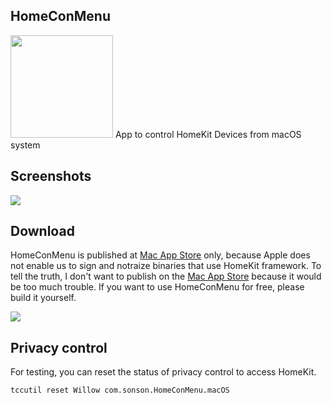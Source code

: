 ## HomeConMenu

<img src="https://user-images.githubusercontent.com/33768/174439852-7ea10054-e9d7-49af-a51e-dd186da575e4.png" width="164px"/>
App to control HomeKit Devices from macOS system

## Screenshots

<img src="https://user-images.githubusercontent.com/33768/167437989-2297c1af-2458-439f-9c2d-aaa735e2acb9.gif"/>

## Download

HomeConMenu is published at [Mac App Store](https://apps.apple.com/us/app/homeconmenu/id1615397537) only, because Apple does not enable us to sign and notraize binaries that use HomeKit framework.
To tell the truth, I don't want to publish on the [Mac App Store](https://apps.apple.com/us/app/homeconmenu/id1615397537) because it would be too much trouble.
If you want to use HomeConMenu for free, please build it yourself.

<a href="https://apps.apple.com/us/app/homeconmenu/id1615397537"><img src="https://user-images.githubusercontent.com/33768/166904216-9d43af7d-fc6e-4d36-9f97-a87356b8b402.svg"/></a>

## Privacy control

For testing, you can reset the status of privacy control to access HomeKit.


```
tccutil reset Willow com.sonson.HomeConMenu.macOS
```
